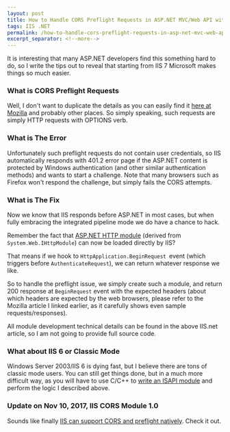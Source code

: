 ```yaml
---
layout: post
title: How to Handle CORS Preflight Requests in ASP.NET MVC/Web API with Windows Authentication
tags: IIS .NET
permalink: /how-to-handle-cors-preflight-requests-in-asp-net-mvc-web-api-with-windows-authentication-f19814cbb558
excerpt_separator: <!--more-->
---
```


It is interesting that many ASP.NET developers find this something hard to do, so I write the tips out to reveal that starting from IIS 7 Microsoft makes things so much easier.
<!--more-->

### What is CORS Preflight Requests
Well, I don't want to duplicate the details as you can easily find it [here at Mozilla](https://developer.mozilla.org/en-US/docs/Web/HTTP/Access_control_CORS#Preflighted_requests) and probably other places. So simply speaking, such requests are simply HTTP requests with OPTIONS verb.

### What is The Error
Unfortunately such preflight requests do not contain user credentials, so IIS automatically responds with 401.2 error page if the ASP.NET content is protected by Windows authentication (and other similar authentication methods) and wants to start a challenge. Note that many browsers such as Firefox won't respond the challenge, but simply fails the CORS attempts.

### What is The Fix
Now we know that IIS responds before ASP.NET in most cases, but when fully embracing the integrated pipeline mode we do have a chance to hack.

Remember the fact that [ASP.NET HTTP module](http://www.iis.net/learn/develop/runtime-extensibility/developing-a-module-using-net) (derived from `System.Web.IHttpModule`) can now be loaded directly by IIS?

That means if we hook to `HttpApplication.BeginRequest `event (which triggers before `AuthenticateRequest`), we can return whatever response we like.

So to handle the preflight issue, we simply create such a module, and return 200 response at `BeginRequest` event with the expected headers (about which headers are expected by the web browsers, please refer to the Mozilla article I linked earlier, as it carefully shows even sample requests/responses).

All module development technical details can be found in the above IIS.net article, so I am not going to provide full source code.

### What about IIS 6 or Classic Mode
Windows Server 2003/IIS 6 is dying fast, but I believe there are tons of classic mode users. You can still get things done, but in a much more difficult way, as you will have to use C/C++ to [write an ISAPI module](http://www.iis.net/learn/develop/runtime-extensibility/develop-a-native-cc-module-for-iis) and perform the logic I described above.

### Update on Nov 10, 2017, IIS CORS Module 1.0

Sounds like finally [IIS can support CORS and preflight natively](https://blogs.iis.net/iisteam/introducing-iis-cors-1-0). Check it out.

